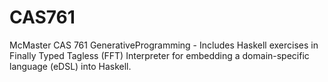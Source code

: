 # CAS761
McMaster CAS 761 GenerativeProgramming - Includes Haskell exercises in Finally Typed Tagless (FFT) Interpreter for embedding a domain-specific language (eDSL) into Haskell.

